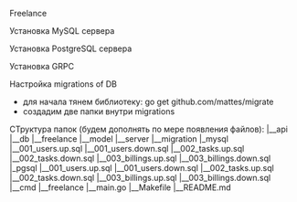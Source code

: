 Freelance

Установка MySQL сервера

Установка PostgreSQL сервера

Установка GRPC

Настройка migrations of DB
- для начала тянем библиотеку: go get github.com/mattes/migrate
- создадим две папки внутри migrations


СТруктура папок (будем дополнять по мере появления файлов):
|__api
|__db
|__freelance
|__model
|__server
|__migration
    |_mysql
       |__001_users.up.sql
       |__001_users.down.sql
       |__002_tasks.up.sql
       |__002_tasks.down.sql
       |__003_billings.up.sql
       |__003_billings.down.sql
    |_pgsql
       |__001_users.up.sql
       |__001_users.down.sql
       |__002_tasks.up.sql
       |__002_tasks.down.sql
       |__003_billings.up.sql
       |__003_billings.down.sql
|__cmd
    |__freelance
        |__main.go
|__Makefile
|__README.md